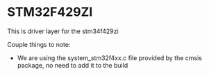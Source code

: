 # STM32F429ZI

This is driver layer for the stm34f429zi

Couple things to note:

* We are using the system_stm32f4xx.c file provided by the cmsis package, no need to add it to the build